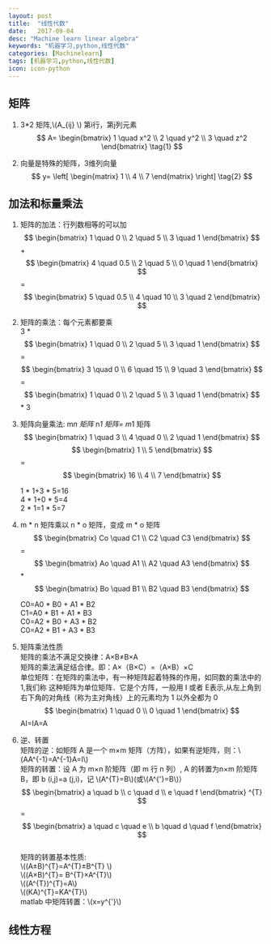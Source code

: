 ```yaml
---
layout: post
title:  "线性代数"
date:   2017-09-04
desc: "Machine learn linear algebra"
keywords: "机器学习,python,线性代数"
categories: [Machinelearn]
tags: [机器学习,python,线性代数]
icon: icon-python
---
```


## 矩阵
1. 3*2 矩阵,\\(A_{ij}  \\)  第i行，第j列元素
$$
A=
  \begin{bmatrix}
        1 \quad x^2 \\
        2 \quad y^2 \\
        3 \quad z^2 
  \end{bmatrix} \tag{1}
  $$

2. 向量是特殊的矩阵，3维列向量 
$$
y=
 \left[
 \begin{matrix}
   1  \\
   4  \\
   7 
  \end{matrix}
  \right] \tag{2}
$$

##  加法和标量乘法   

1. 矩阵的加法：行列数相等的可以加  
$$
  \begin{bmatrix}
        1 \quad 0 \\
        2 \quad 5 \\
        3 \quad 1 
  \end{bmatrix}
  $$  +
$$
  \begin{bmatrix}
        4 \quad 0.5 \\
        2 \quad 5 \\
        0 \quad 1 
  \end{bmatrix} 
  $$  =
$$
  \begin{bmatrix}
        5 \quad 0.5 \\
        4 \quad 10 \\
        3 \quad 2 
  \end{bmatrix} 
  $$

2. 矩阵的乘法：每个元素都要乘  
3 *
$$
  \begin{bmatrix}
        1 \quad 0 \\
        2 \quad 5 \\
        3 \quad 1 
  \end{bmatrix} 
$$ =
$$
  \begin{bmatrix}
        3 \quad 0 \\
        6 \quad 15 \\
        9 \quad 3 
  \end{bmatrix} 
  $$ =
$$
  \begin{bmatrix}
        1 \quad 0 \\
        2 \quad 5 \\
        3 \quad 1 
  \end{bmatrix} 
  $$ * 3

3. 矩阵向量乘法: m*n 矩阵* n*1 矩阵= m*1 矩阵  
$$
  \begin{bmatrix}
        1 \quad 3 \\
        4 \quad 0 \\
        2 \quad 1 
  \end{bmatrix} 
  $$
  $$
  \begin{bmatrix}
        1  \\        
        5 
  \end{bmatrix} 
  $$=
  $$
  \begin{bmatrix}
        16 \\
        4 \\
        7
  \end{bmatrix} 
  $$  

    1 * 1+3 * 5=16  
    4 * 1+0 * 5=4  
    2 * 1=1 * 5=7  

4. m * n 矩阵乘以 n * o 矩阵，变成 m * o 矩阵  
$$
  \begin{bmatrix}
        Co \quad C1 \\
        C2 \quad C3 
  \end{bmatrix} 
$$ =
$$
  \begin{bmatrix}
        Ao \quad A1 \\
        A2 \quad A3 
  \end{bmatrix} 
  $$  *
$$
  \begin{bmatrix}
        Bo \quad B1 \\
        B2 \quad B3 
  \end{bmatrix} 
  $$ 

    C0=A0 * B0 + A1 * B2  
    C1=A0 * B1 + A1 * B3  
    C0=A2 * B0 + A3 * B2  
    C0=A2 * B1 + A3 * B3  
5.  矩阵乘法性质  
  矩阵的乘法不满足交换律：A×B≠B×A  
  矩阵的乘法满足结合律。即：A×（B×C）=（A×B）×C  
  单位矩阵：在矩阵的乘法中，有一种矩阵起着特殊的作用，如同数的乘法中的 1,我们称
    这种矩阵为单位矩阵．它是个方阵，一般用 I 或者 E表示,从左上角到右下角的对角线（称为主对角线）上的元素均为 1 以外全都为 0  
    $$
      \begin{bmatrix}
            1 \quad 0 \\
            0 \quad 1 
      \end{bmatrix} 
    $$ 
  AI=IA=A  

6. 逆、转置  
  矩阵的逆：如矩阵 A 是一个 m×m 矩阵（方阵），如果有逆矩阵，则：\\(AA^{-1}=A^{-1}A=I\\)  
  矩阵的转置：设 A 为 m×n 阶矩阵（即 m 行 n 列）, A 的转置为n×m 阶矩阵 B，即 b (i,j)=a (j,i)，记 \\(A^{T}=B\\)(或\\(A^{'}=B\\)）  
  $$
    \begin{bmatrix}
          a \quad b \\
          c \quad d \\
          e \quad f 
    \end{bmatrix} ^{T}
  $$ =
  $$
    \begin{bmatrix}
          a \quad c \quad e \\
          b \quad d \quad f 
    \end{bmatrix}
  $$   
  矩阵的转置基本性质:  
  \\((A±B)^{T}=A^{T}±B^{T} \\)  
  \\((A×B)^{T}= B^{T}×A^{T}\\)  
  \\((A^{T})^{T}=A\\)  
  \\((KA)^{T}=KA^{T}\\)  
  matlab 中矩阵转置：\\(x=y^{'}\\)  

## 线性方程



    





